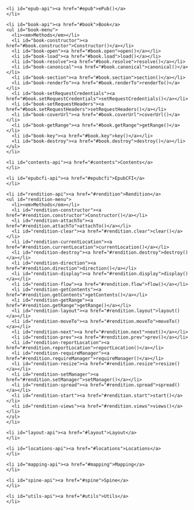 <ul id="menu">

    <li id="epub-api"><a href="#epub">ePub()</a>
    </li>

    <li id="book-api"><a href="#book">Book</a>
    <ul id="book-menu">
      <li><em>Methods</em></li>
      <li id="book-constructor"><a href="#book.constructor">Constructor()</a></li>
      <li id="book-open"><a href="#book.open">open()</a></li>
      <li id="book-load"><a href="#book.load">load()</a></li>
      <li id="book-resolve"><a href="#book.resolve">resolve()</a></li>
      <li id="book-canonical"><a href="#book.canonical">canonical()</a></li>
      <li id="book-section"><a href="#book.section">section()</a></li>
      <li id="book-renderTo"><a href="#book.renderTo">renderTo()</a></li>
      <li id="book-setRequestCredentials"><a href="#book.setRequestCredentials">setRequestCredentials()</a></li>
      <li id="book-setRequestHeaders"><a href="#book.setRequestHeaders">setRequestHeaders()</a></li>
      <li id="book-coverUrl"><a href="#book.coverUrl">coverUrl()</a></li>
      <li id="book-getRange"><a href="#book.getRange">getRange()</a></li>
      <li id="book-key"><a href="#book.key">key()</a></li>
      <li id="book-destroy"><a href="#book.destroy">destroy()</a></li>
    </ul>
    </li>

    <li id="contents-api"><a href="#contents">Contents</a>
    </li>

    <li id="epubcfi-api"><a href="#epubcfi">EpubCFI</a>
    </li>

    <li id="rendition-api"><a href="#rendition">Rendition</a>
    <ul id="rendition-menu">
      <li><em>Methods</em></li>
      <li id="rendition-constructor"><a href="#rendition.constructor">Constructor()</a></li>
      <li id="rendition-attachTo"><a href="#rendition.attachTo">attachTo()</a></li>
      <li id="rendition-clear"><a href="#rendition.clear">clear()</a></li>
      <li id="rendition-currentLocation"><a href="#rendition.currentLocation">currentLocation()</a></li>
      <li id="rendition-destroy"><a href="#rendition.destroy">destroy()</a></li>
      <li id="rendition-direction"><a href="#rendition.direction">direction()</a></li>
      <li id="rendition-display"><a href="#rendition.display">display()</a></li>
      <li id="rendition-flow"><a href="#rendition.flow">flow()</a></li>
      <li id="rendition-getContents"><a href="#rendition.getContents">getContents()</a></li>
      <li id="rendition-getRange"><a href="#rendition.getRange">getRange()</a></li>
      <li id="rendition-layout"><a href="#rendition.layout">layout()</a></li>
      <li id="rendition-moveTo"><a href="#rendition.moveTo">moveTo()</a></li>
      <li id="rendition-next"><a href="#rendition.next">next()</a></li>
      <li id="rendition-prev"><a href="#rendition.prev">prev()</a></li>
      <li id="rendition-reportLocation"><a href="#rendition.reportLocation">reportLocation()</a></li>
      <li id="rendition-requireManager"><a href="#rendition.requireManager">requireManager()</a></li>
      <li id="rendition-resize"><a href="#rendition.resize">resize()</a></li>
      <li id="rendition-setManager"><a href="#rendition.setManager">setManager()</a></li>
      <li id="rendition-spread"><a href="#rendition.spread">spread()</a></li>
      <li id="rendition-start"><a href="#rendition.start">start()</a></li>
      <li id="rendition-views"><a href="#rendition.views">views()</a></li>
    </ul>
    </li>

    <li id="layout-api"><a href="#layout">Layout</a>
    </li>

    <li id="locations-api"><a href="#locations">Locations</a>
    </li>

    <li id="mapping-api"><a href="#mapping">Mapping</a>
    </li>

    <li id="spine-api"><a href="#spine">Spine</a>
    </li>

    <li id="utils-api"><a href="#utils">Utils</a>
    </li>

</ul>
